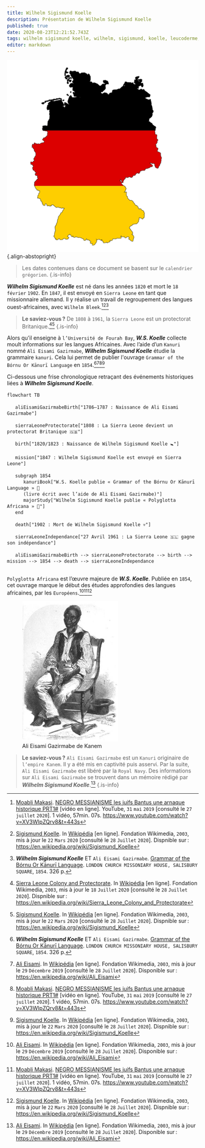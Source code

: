 ```yaml
---
title: Wilhelm Sigismund Koelle
description: Présentation de Wilhelm Sigismund Koelle
published: true
date: 2020-08-23T12:21:52.743Z
tags: wilhelm sigismund koelle, wilhelm, sigismund, koelle, leucoderme, linguistique, langue ouest-africaine, langue de l’ouest, pionnier, allemand, missionnaire, kanuri, grammaire, grammaire kanuri, w.s. koelle, w. koelle, s. koelle, ali eisami gazirmabe de kanem, allemagne, missionnaire allemand
editor: markdown
---
```


![german-flag_free-for-commercial-use-no-attribution-required.png](/images/flag/germany/german-flag_free-for-commercial-use-no-attribution-required.png){.align-abstopright}

> Les dates contenues dans ce document se basent sur le `calendrier grégorien`.
{.is-info}

***Wilhelm Sigismund Koelle*** est né dans les années `1820` et mort le `18` `février` `1902`. En `1847`, il est envoyé en `Sierra Leone` en tant que missionnaire allemand. Il y réalise un travail de regroupement des langues ouest-africaines, avec `Wilhelm Bleek`.[^1][^2][^5]

> **Le saviez-vous ?**
> De `1808` à `1961`, la `Sierra Leone` est un protectorat Britanique.[^3][^2]
{.is-info}

Alors qu’il enseigne à `l’Université de Fourah Bay`, ***W.S. Koelle*** collecte moult informations sur les langues Africaines.
Avec l’aide d’un `Kanuri` nommé `Ali Eisami Gazirmabe`, ***Wilhelm Sigismund Koelle*** étudie la grammaire `kanuri`. Cela lui permet de publier l'ouvrage `Grammar of the Bórnu Or Kānurī Language` en `1854`.[^5][^4][^1][^2]

Ci-dessous une frise chronologique retraçant des événements historiques liées à ***Wilhelm Sigismund Koelle***.

```mermaid
flowchart TB

   aliEisamiGazirmabeBirth["1786–1787 : Naissance de Ali Eisami Gazirmabe"]
   
   sierraLeoneProtectorate["1808 : La Sierra Leone devient un protectorat Britanique 🇬🇧"]
   
   birth["1820/1823 : Naissance de Wilhelm Sigismund Koelle 🚼"]
   
   mission["1847 : Wilhelm Sigismund Koelle est envoyé en Sierra Leone"]
   
   subgraph 1854
      kanuriBook["W.S. Koelle publie « Grammar of the Bórnu Or Kānurī Language » 📖
      (livre écrit avec l’aide de Ali Eisami Gazirmabe)"]
      majorStudy["Wilhelm Sigismund Koelle publie « Polyglotta Africana » 📖"]
   end
   
   death["1902 : Mort de Wilhelm Sigismund Koelle 💀"]
   
   sierraLeoneIndependance["27 Avril 1961 : La Sierra Leone 🇸🇱 gagne son indépendance"]
   
   aliEisamiGazirmabeBirth --> sierraLeoneProtectorate --> birth --> mission --> 1854 --> death --> sierraLeoneIndependance
   
```

`Polyglotta Africana` est l’œuvre majeure de ***W.S. Koelle***. Publiée en `1854`, cet ouvrage marque le début des études approfondies des langues africaines, par les `Européens`.[^4][^1][^2]

<figure class="image image_resized" style="width: 50%;">
   <img src="/images/personnalite/kemit/ali-eisami-gazirmabe-of-bornu/ali-eisami_public-domain.jpg">
   <figcaption>
      Ali Eisami Gazirmabe de Kanem
  </figcaption>
</figure>

> **Le saviez-vous ?**
> `Ali Eisami Gazirmabe` est un `Kanuri` originaire de `l’empire Kanem`. Il y a été mis en captivité puis asservi.
> Par la suite, `Ali Eisami Gazirmabe` est libéré par la `Royal Navy`.
> Des informations sur `Ali Eisami Gazirmabe` se trouvent dans un mémoire rédigé par ***Wilhelm Sigismund Koelle***.[^4]
{.is-info}

[^1]: [Moabli Makasi](https://www.youtube.com/channel/UCjj4wUCAsYWITZQv4DbtPNw). [NEGRO MESSIANISME les juifs Bantus une arnaque historique PRT1#](https://www.youtube.com/watch?v=XV3WIpZQrv8&t=443s) [vidéo en ligne]. YouTube, `31` `mai` `2019` [consulté le `27` `juillet` `2020`]. 1 vidéo, 57min. 07s. https://www.youtube.com/watch?v=XV3WIpZQrv8&t=443s
[^2]: [Sigismund Koelle](https://en.wikipedia.org/wiki/Sigismund_Koelle). In [Wikipédia](https://wikipedia.org) [en ligne]. Fondation Wikimedia, `2003`, mis à jour le `22` `Mars` `2020` [consulté le `28` `Juillet` `2020`]. Dispnible sur : https://en.wikipedia.org/wiki/Sigismund_Koelle
[^3]: [Sierra Leone Colony and Protectorate](https://en.wikipedia.org/wiki/Sierra_Leone_Colony_and_Protectorate). In [Wikipédia](https://wikipedia.org) [en ligne]. Fondation Wikimedia, `2003`, mis à jour le `18` `Juillet` `2020` [consulté le `28` `Juillet` `2020`]. Dispnible sur : https://en.wikipedia.org/wiki/Sierra_Leone_Colony_and_Protectorate
[^4]: [Ali Eisami](https://en.wikipedia.org/wiki/Ali_Eisami). In [Wikipédia](https://wikipedia.org) [en ligne]. Fondation Wikimedia, `2003`, mis à jour le `29` `Décembre` `2019` [consulté le `28` `Juillet` `2020`]. Disponible sur : https://en.wikipedia.org/wiki/Ali_Eisami
[^5]: ***Wilhelm Sigismund Koelle*** ET `Ali Eisami Gazirmabe`. [Grammar of the Bórnu Or Kānurī Language](https://books.google.fr/books?id=JiFKAAAAcAAJ&pg=PR8&redir_esc=y#v=onepage&q&f=false). `LONDON CHURCH MISSONIARY HOUSE, SALISBURY SQUARE`, `1854`. 326 p.